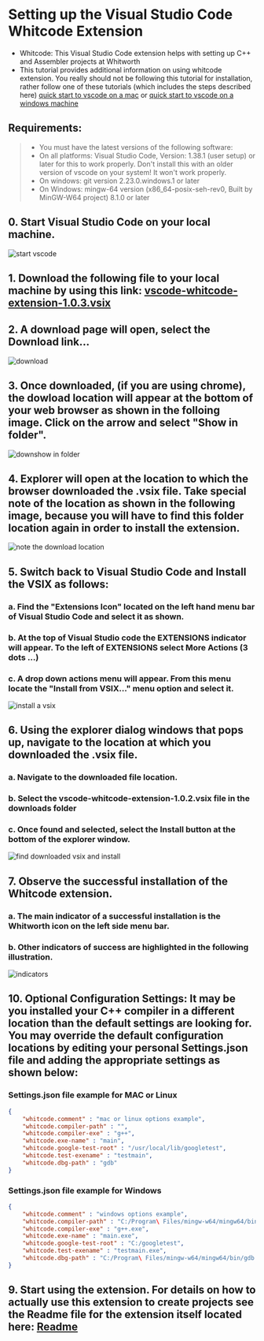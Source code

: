 Setting up the Visual Studio Code Whitcode Extension
====================================================
* Whitcode: This Visual Studio Code extension helps with setting up C++ and Assembler projects at Whitworth
* This tutorial provides additional information on using whitcode extension. You really should not be following this tutorial for installation, rather follow one of these tutorials (which includes the steps described here)  [quick start to vscode on a mac](https://whitgit.whitworth.edu/tutorials/quick-start-to-vscode-macos) or [quick start to vscode on a windows machine](https://whitgit.whitworth.edu/tutorials/quick-start-to-vscode-whitworth)

## Requirements:

> * You must have the latest versions of the following software:
> * On all platforms: Visual Studio Code, Version: 1.38.1 (user setup) or later for this to work properly. Don't install this with an older version of vscode on your system! It won't work properly. 
> * On windows: git version 2.23.0.windows.1 or later
> * On Windows: mingw-64 version (x86_64-posix-seh-rev0, Built by MinGW-W64 project) 8.1.0 or later



## 0. Start Visual Studio Code on your local machine.
![start vscode](https://whitgit.whitworth.edu/tutorials/installing-whitcode-extension/raw/master/images/0_start_vscode.png)

## 1. Download the following file to your local machine by using this link: [vscode-whitcode-extension-1.0.3.vsix](https://whitgit.whitworth.edu/tutorials/installing-whitcode-extension/blob/master/whitcode-extension-1.0.6.vsix)

## 2. A download page will open, select the Download link...
![download](https://whitgit.whitworth.edu/tutorials/installing-whitcode-extension/raw/master/images/2_download_page.png "download whitlab explorer")

## 3. Once downloaded, (if you are using chrome), the dowload location will appear at the bottom of your web browser as shown in the folloing image. Click on the arrow and select "Show in folder".
![downshow in folder](https://whitgit.whitworth.edu/tutorials/installing-whitcode-extension/raw/master/images/3_show_in_folder.png "show in folder")

## 4. Explorer will open at the location to which the browser downloaded the .vsix file. Take special note of the location as shown in the following image, because you will have to find this folder location again in order to install the extension.
![note the download location](https://whitgit.whitworth.edu/tutorials/installing-whitcode-extension/raw/master/images/4_download_location.png "note the download location")

## 5. Switch back to Visual Studio Code and Install the VSIX as follows:
### a. Find the "Extensions Icon" located on the left hand menu bar of Visual Studio Code and select it as shown.
### b. At the top of Visual Studio code the EXTENSIONS indicator will appear. To the left of EXTENSIONS select More Actions (3 dots ...)
### c. A drop down actions menu will appear. From this menu locate the "Install from VSIX..." menu option and select it.
![install a vsix](https://whitgit.whitworth.edu/tutorials/installing-whitcode-extension/raw/master/images/5_install_a_vsix.png "install a vsix")

## 6. Using the explorer dialog windows that pops up, navigate to the location at which you downloaded the .vsix file. 
### a. Navigate to the downloaded file location. 
### b. Select the vscode-whitcode-extension-1.0.2.vsix file in the downloads folder
### c. Once found and selected, select the Install button at the bottom of the explorer window.
![find downloaded vsix and install](https://whitgit.whitworth.edu/tutorials/installing-whitcode-extension/raw/master/images/6_find_downloaded_vsix_and_install.png "find downloaded vsix and install")

## 7. Observe the successful installation of the Whitcode extension. 
### a. The main indicator of a successful installation is the **Whitworth icon** on the left side menu bar. 
### b. Other indicators of success are highlighted in the following illustration.
![indicators](https://whitgit.whitworth.edu/tutorials/installing-whitcode-extension/raw/master/images/7_indicators.png "indicators")


## 10. Optional Configuration Settings:  It may be you installed your C++ compiler in a different location than the default settings are looking for. You may override the default configuration locations by editing your personal Settings.json file and adding the appropriate settings as shown below: 

### Settings.json file example for MAC or Linux
```json
{
    "whitcode.comment" : "mac or linux options example",
    "whitcode.compiler-path" : "",
    "whitcode.compiler-exe" : "g++",
    "whitcode.exe-name" : "main",
    "whitcode.google-test-root" : "/usr/local/lib/googletest",
    "whitcode.test-exename" : "testmain",
    "whitcode.dbg-path" : "gdb"
}
```
### Settings.json file example for Windows
```json
{
    "whitcode.comment" : "windows options example",         
    "whitcode.compiler-path" : "C:/Program\ Files/mingw-w64/mingw64/bin",
    "whitcode.compiler-exe" : "g++.exe",
    "whitcode.exe-name" : "main.exe",
    "whitcode.google-test-root" : "C:/googletest",
    "whitcode.test-exename" : "testmain.exe",
    "whitcode.dbg-path" : "C:/Program\ Files/mingw-w64/mingw64/bin/gdb.exe"   	
}
```



## 9. Start using the extension. For details on how to actually use this extension to create projects see the Readme file for the extension itself located here: [Readme](https://whitgit.whitworth.edu/cslab/whitcode-extension/blob/master/README.md)










